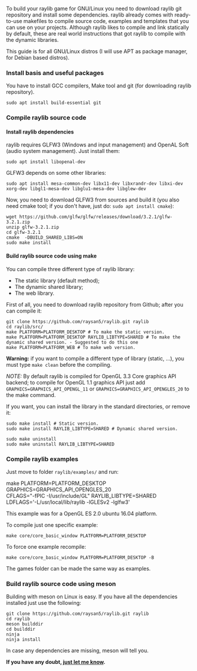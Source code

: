 To build your raylib game for GNU/Linux you need to download raylib git repository and install some dependencies. raylib already comes with ready-to-use makefiles to compile source code, examples and templates that you can use on your projects.  Although raylib likes to compile and link statically by default,  these are real world instructions that got raylib to compile with the dynamic libraries.

This guide is for all GNU/Linux distros (I will use APT as package manager, for Debian based distros).

### Install basis and useful packages
You have to install GCC compilers, Make tool and git (for downloading raylib repository).

    sudo apt install build-essential git

### Compile raylib source code
#### Install raylib dependencies
raylib requires GLFW3 (Windows and input management) and OpenAL Soft (audio system management). Just install them:

    sudo apt install libopenal-dev

GLFW3 depends on some other libraries:

    sudo apt install mesa-common-dev libx11-dev libxrandr-dev libxi-dev xorg-dev libgl1-mesa-dev libglu1-mesa-dev libglew-dev

Now, you need to download GLFW3 from sources and build it (you also need cmake tool; if you don't have, just do: `sudo apt install cmake`):

    wget https://github.com/glfw/glfw/releases/download/3.2.1/glfw-3.2.1.zip
    unzip glfw-3.2.1.zip
    cd glfw-3.2.1
    cmake  -DBUILD_SHARED_LIBS=ON
    sudo make install

#### Build raylib source code using make
You can compile three different type of raylib library:

* The static library (default method);
* The dynamic shared library;
* The web library.

First of all, you need to download raylib repository from Github; after you can compile it:

    git clone https://github.com/raysan5/raylib.git raylib
    cd raylib/src/
    make PLATFORM=PLATFORM_DESKTOP # To make the static version.
    make PLATFORM=PLATFORM_DESKTOP RAYLIB_LIBTYPE=SHARED # To make the dynamic shared version. - Suggested to do this one
    make PLATFORM=PLATFORM_WEB # To make web version.

**Warning:** if you want to compile a different type of library (static, ...), you must type `make clean` before the compiling.

_NOTE:_ By default raylib is compiled for OpenGL 3.3 Core graphics API backend; to compile for OpenGL 1.1 graphics API just add `GRAPHICS=GRAPHICS_API_OPENGL_11` or `GRAPHICS=GRAPHICS_API_OPENGLES_20` to the make command.

If you want, you can install the library in the standard directories, or remove it:

    sudo make install # Static version.
    sudo make install RAYLIB_LIBTYPE=SHARED # Dynamic shared version.
    
    sudo make uninstall
    sudo make uninstall RAYLIB_LIBTYPE=SHARED




### Compile raylib examples
Just move to folder `raylib/examples/` and run:

make  PLATFORM=PLATFORM_DESKTOP  GRAPHICS=GRAPHICS_API_OPENGLES_20 \
    CFLAGS="-fPIC -I/usr/include/GL"  RAYLIB_LIBTYPE=SHARED \
    LDFLAGS='-L/usr/local/lib/raylib -lGLESv2  -lglfw3'

This example was for a OpenGL ES 2.0 ubuntu 16.04  platform.
    
To compile just one specific example:

    make core/core_basic_window PLATFORM=PLATFORM_DESKTOP

To force one example recompile:

    make core/core_basic_window PLATFORM=PLATFORM_DESKTOP -B

The games folder can be made the same way as examples.



### Build raylib source code using meson

Building with meson on Linux is easy. If you have all the dependencies installed just use the following:

```
git clone https://github.com/raysan5/raylib.git raylib
cd raylib
meson builddir
cd builddir
ninja
ninja install
```

In case any dependencies are missing, meson will tell you.

**If you have any doubt, [just let me know][raysan5].**

[raysan5]: mailto:raysan5@gmail.com "Ramon Santamaria - Ray San"